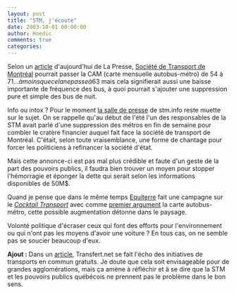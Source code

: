 ```yaml
---
layout: post
title: "STM, j'écoute"
date: 2003-10-01 00:00:00
author: Hoedic
comments: true
categories: 
---
```



Selon un <a title="Le coût de la CAM va grimper" href="http://www.cyberpresse.ca/actualites/article/1,63,0,102003,447162.shtml">article</a> d'aujourd'hui de La Presse, [Société de Transport de Montréal](http://www.stm.info/) pourrait passer la CAM (carte mensuelle autobus-métro) de 54 à 71$... à moins que cela ne passe à 63$ mais cela signifierait aussi une baisse importante de fréquence des bus, à quoi pourrait s'ajouter une suppression pure et simple des bus de nuit.

Info ou intox ? Pour le moment <a title="Index des communiqués de presse" href="http://www.stm.info/info/comm-03/ind-co03.htm">la salle de presse</a> de stm.info reste muette sur le sujet. On se rappelle qu'au début de l'été l'un des responsables de la STM avait parlé d'une suppression des métros en fin de semaine pour combler le cratère financier auquel fait face la société de transport de Montréal. C'était, selon toute vraisemblance, une forme de chantage pour forcer les politiciens à refinancer la société d'état.

Mais cette annonce-ci est pas mal plus crédible et faute d'un geste de la part des pouvoirs publics, il faudra bien trouver un moyen pour stopper l'hémorragie et éponger la dette qui serait selon les informations disponibles de 50M$.

Quand je pense que dans le même temps [Equiterre](http://www.equiterre.qc.ca/) fait une campagne sur le *[Cocktail Transport](http://www.equiterre.qc.ca/transport/trousse_cocktail/index.html)* avec comme [premier argument](http://www.equiterre.qc.ca/transport/trousse_cocktail/pub_metro.html) la carte autobus-métro, cette possible augmentation détonne dans le paysage.

Volonté politique d'écraser ceux qui font des efforts pour l'environnement ou qui n'ont pas les moyens d'avoir une voiture ? En tous cas, on ne semble pas se soucier beaucoup d'eux.

**Ajout :** Dans un <a title="En France, la gratuité des transports fait ses premiers pas" href="http://www.transfert.net/a9350">article</a>, Transfert.net se fait l'écho des initiatives de transports en commun gratuits. Je doute que cela soit envisageable pour de grandes agglomérations, mais ça amène à réfléchir et à se dire que la STM et les pouvoirs publics québécois ne prennent pas le problème dans le bon sens.